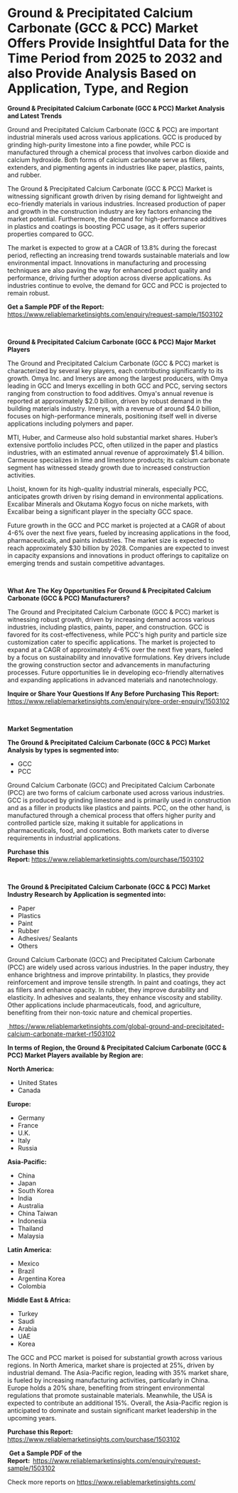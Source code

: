 <p><h1>Ground & Precipitated Calcium Carbonate (GCC & PCC) Market Offers Provide Insightful Data for the Time Period from 2025 to 2032 and also Provide Analysis Based on Application, Type, and Region</h1></p><p><strong>Ground & Precipitated Calcium Carbonate (GCC & PCC) Market Analysis and Latest Trends</strong></p>
<p><p>Ground and Precipitated Calcium Carbonate (GCC & PCC) are important industrial minerals used across various applications. GCC is produced by grinding high-purity limestone into a fine powder, while PCC is manufactured through a chemical process that involves carbon dioxide and calcium hydroxide. Both forms of calcium carbonate serve as fillers, extenders, and pigmenting agents in industries like paper, plastics, paints, and rubber.</p><p>The Ground & Precipitated Calcium Carbonate (GCC & PCC) Market is witnessing significant growth driven by rising demand for lightweight and eco-friendly materials in various industries. Increased production of paper and growth in the construction industry are key factors enhancing the market potential. Furthermore, the demand for high-performance additives in plastics and coatings is boosting PCC usage, as it offers superior properties compared to GCC.</p><p>The market is expected to grow at a CAGR of 13.8% during the forecast period, reflecting an increasing trend towards sustainable materials and low environmental impact. Innovations in manufacturing and processing techniques are also paving the way for enhanced product quality and performance, driving further adoption across diverse applications. As industries continue to evolve, the demand for GCC and PCC is projected to remain robust.</p></p>
<p><strong>Get a Sample PDF of the Report:&nbsp;</strong> <a href="https://www.reliablemarketinsights.com/enquiry/request-sample/1503102?utm_campaign=3556&utm_medium=2&utm_source=Github&utm_content=ia&utm_term=02042025&utm_id=ground-precipitated-calcium-carbonate-gcc-pcc">https://www.reliablemarketinsights.com/enquiry/request-sample/1503102</a></p>
<p>&nbsp;</p>
<p><strong>Ground & Precipitated Calcium Carbonate (GCC & PCC) Major Market Players</strong></p>
<p><p>The Ground and Precipitated Calcium Carbonate (GCC & PCC) market is characterized by several key players, each contributing significantly to its growth. Omya Inc. and Imerys are among the largest producers, with Omya leading in GCC and Imerys excelling in both GCC and PCC, serving sectors ranging from construction to food additives. Omya's annual revenue is reported at approximately $2.0 billion, driven by robust demand in the building materials industry. Imerys, with a revenue of around $4.0 billion, focuses on high-performance minerals, positioning itself well in diverse applications including polymers and paper.</p><p>MTI, Huber, and Carmeuse also hold substantial market shares. Huber’s extensive portfolio includes PCC, often utilized in the paper and plastics industries, with an estimated annual revenue of approximately $1.4 billion. Carmeuse specializes in lime and limestone products; its calcium carbonate segment has witnessed steady growth due to increased construction activities.</p><p>Lhoist, known for its high-quality industrial minerals, especially PCC, anticipates growth driven by rising demand in environmental applications. Excalibar Minerals and Okutama Kogyo focus on niche markets, with Excalibar being a significant player in the specialty GCC space.</p><p>Future growth in the GCC and PCC market is projected at a CAGR of about 4-6% over the next five years, fueled by increasing applications in the food, pharmaceuticals, and paints industries. The market size is expected to reach approximately $30 billion by 2028. Companies are expected to invest in capacity expansions and innovations in product offerings to capitalize on emerging trends and sustain competitive advantages.</p></p>
<p>&nbsp;</p>
<p><strong>What Are The Key Opportunities For Ground & Precipitated Calcium Carbonate (GCC & PCC) Manufacturers?</strong></p>
<p><p>The Ground and Precipitated Calcium Carbonate (GCC & PCC) market is witnessing robust growth, driven by increasing demand across various industries, including plastics, paints, paper, and construction. GCC is favored for its cost-effectiveness, while PCC's high purity and particle size customization cater to specific applications. The market is projected to expand at a CAGR of approximately 4-6% over the next five years, fueled by a focus on sustainability and innovative formulations. Key drivers include the growing construction sector and advancements in manufacturing processes. Future opportunities lie in developing eco-friendly alternatives and expanding applications in advanced materials and nanotechnology.</p></p>
<p><strong>Inquire or Share Your Questions If Any Before Purchasing This Report:</strong> <a href="https://www.reliablemarketinsights.com/enquiry/pre-order-enquiry/1503102?utm_campaign=3556&utm_medium=2&utm_source=Github&utm_content=ia&utm_term=02042025&utm_id=ground-precipitated-calcium-carbonate-gcc-pcc">https://www.reliablemarketinsights.com/enquiry/pre-order-enquiry/1503102</a></p>
<p>&nbsp;</p>
<p><strong>Market Segmentation</strong></p>
<p><strong>The Ground & Precipitated Calcium Carbonate (GCC & PCC) Market Analysis by types is segmented into:</strong></p>
<p><ul><li>GCC</li><li>PCC</li></ul></p>
<p><p>Ground Calcium Carbonate (GCC) and Precipitated Calcium Carbonate (PCC) are two forms of calcium carbonate used across various industries. GCC is produced by grinding limestone and is primarily used in construction and as a filler in products like plastics and paints. PCC, on the other hand, is manufactured through a chemical process that offers higher purity and controlled particle size, making it suitable for applications in pharmaceuticals, food, and cosmetics. Both markets cater to diverse requirements in industrial applications.</p></p>
<p><strong>Purchase this Report:&nbsp;</strong><a href="https://www.reliablemarketinsights.com/purchase/1503102?utm_campaign=3556&utm_medium=2&utm_source=Github&utm_content=ia&utm_term=02042025&utm_id=ground-precipitated-calcium-carbonate-gcc-pcc">https://www.reliablemarketinsights.com/purchase/1503102</a></p>
<p>&nbsp;</p>
<p><strong>The Ground & Precipitated Calcium Carbonate (GCC & PCC) Market Industry Research by Application is segmented into:</strong></p>
<p><ul><li>Paper</li><li>Plastics</li><li>Paint</li><li>Rubber</li><li>Adhesives/ Sealants</li><li>Others</li></ul></p>
<p><p>Ground Calcium Carbonate (GCC) and Precipitated Calcium Carbonate (PCC) are widely used across various industries. In the paper industry, they enhance brightness and improve printability. In plastics, they provide reinforcement and improve tensile strength. In paint and coatings, they act as fillers and enhance opacity. In rubber, they improve durability and elasticity. In adhesives and sealants, they enhance viscosity and stability. Other applications include pharmaceuticals, food, and agriculture, benefiting from their non-toxic nature and chemical properties.</p></p>
<p><a href="https://www.reliablemarketinsights.com/global-ground-and-precipitated-calcium-carbonate-market-r1503102?utm_campaign=3556&utm_medium=2&utm_source=Github&utm_content=ia&utm_term=02042025&utm_id=ground-precipitated-calcium-carbonate-gcc-pcc">&nbsp;https://www.reliablemarketinsights.com/global-ground-and-precipitated-calcium-carbonate-market-r1503102</a></p>
<p><strong>In terms of Region, the Ground & Precipitated Calcium Carbonate (GCC & PCC) Market Players available by Region are:</strong></p>
<p>
    <p> <strong> North America: </strong>
        <ul>
            <li>United States</li>
            <li>Canada</li>
        </ul>
        </p> 
    <p> <strong> Europe: </strong>
        <ul>
            <li>Germany</li>
            <li>France</li>
            <li>U.K.</li>
            <li>Italy</li>
            <li>Russia</li>
        </ul>
        </p> 
    <p> <strong> Asia-Pacific: </strong>
        <ul>
            <li>China</li>
            <li>Japan</li>
            <li>South Korea</li>
            <li>India</li>
            <li>Australia</li>
            <li>China Taiwan</li>
            <li>Indonesia</li>
            <li>Thailand</li>
            <li>Malaysia</li>
        </ul>
        </p> 
    <p> <strong> Latin America: </strong>
        <ul>
            <li>Mexico</li>
            <li>Brazil</li>
            <li>Argentina Korea</li>
            <li>Colombia</li>
        </ul>
        </p> 
    <p> <strong> Middle East & Africa: </strong>
        <ul>
            <li>Turkey</li>
            <li>Saudi</li>
            <li>Arabia</li>
            <li>UAE</li>
            <li>Korea</li>
        </ul>
    </p>
    </p>
<p><p>The GCC and PCC market is poised for substantial growth across various regions. In North America, market share is projected at 25%, driven by industrial demand. The Asia-Pacific region, leading with 35% market share, is fueled by increasing manufacturing activities, particularly in China. Europe holds a 20% share, benefiting from stringent environmental regulations that promote sustainable materials. Meanwhile, the USA is expected to contribute an additional 15%. Overall, the Asia-Pacific region is anticipated to dominate and sustain significant market leadership in the upcoming years.</p></p>
<p><strong>Purchase this Report: </strong><a href="https://www.reliablemarketinsights.com/purchase/1503102?utm_campaign=3556&utm_medium=2&utm_source=Github&utm_content=ia&utm_term=02042025&utm_id=ground-precipitated-calcium-carbonate-gcc-pcc">https://www.reliablemarketinsights.com/purchase/1503102</a></p>
<p>&nbsp;<strong>Get a Sample PDF of the Report:&nbsp;&nbsp;</strong><a href="https://www.reliablemarketinsights.com/enquiry/request-sample/1503102?utm_campaign=3556&utm_medium=2&utm_source=Github&utm_content=ia&utm_term=02042025&utm_id=ground-precipitated-calcium-carbonate-gcc-pcc">https://www.reliablemarketinsights.com/enquiry/request-sample/1503102</a></p>
<p><strong></strong></p>
<p>Check more reports on <a href="https://www.reliablemarketinsights.com/?utm_campaign=3556&utm_medium=2&utm_source=Github&utm_content=ia&utm_term=02042025&utm_id=ground-precipitated-calcium-carbonate-gcc-pcc">https://www.reliablemarketinsights.com/</a></p>
